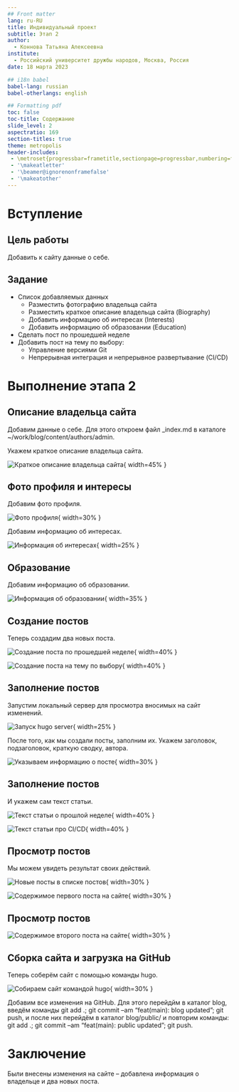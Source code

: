 ```yaml
---
## Front matter
lang: ru-RU
title: Индивидуальный проект
subtitle: Этап 2
author:
  - Коннова Татьяна Алексеевна
institute:
  - Российский университет дружбы народов, Москва, Россия
date: 18 марта 2023

## i18n babel
babel-lang: russian
babel-otherlangs: english

## Formatting pdf
toc: false
toc-title: Содержание
slide_level: 2
aspectratio: 169
section-titles: true
theme: metropolis
header-includes:
 - \metroset{progressbar=frametitle,sectionpage=progressbar,numbering=fraction}
 - '\makeatletter'
 - '\beamer@ignorenonframefalse'
 - '\makeatother'
---
```


# Вступление

## Цель работы

Добавить к сайту данные о себе.

## Задание

- Список добавляемых данных
    - Разместить фотографию владельца сайта
    - Разместить краткое описание владельца сайта (Biography)
    - Добавить информацию об интересах (Interests)
    - Добавить информацию об образовании (Education)
- Сделать пост по прошедшей неделе
- Добавить пост на тему по выбору:
    - Управление версиями Git
    - Непрерывная интеграция и непрерывное развертывание (CI/CD)

# Выполнение этапа 2

## Описание владельца сайта

Добавим данные о себе. Для этого откроем файл _index.md в каталоге ~/work/blog/content/authors/admin.

Укажем краткое описание владельца сайта.

![Краткое описание владельца сайта](image/1.png){ width=45% }

## Фото профиля и интересы

Добавим фото профиля.

![Фото профиля](image/2.png){ width=30% }

Добавим информацию об интересах.

![Информация об интересах](image/3.png){ width=25% }

## Образование

Добавим информацию об образовании.

![Информация об образовании](image/4.png){ width=35% }

## Создание постов

Теперь создадим два новых поста.

![Создание поста по прошедшей неделе](image/5.png){ width=40% }

![Создание поста на тему по выбору](image/6.png){ width=40% }

## Заполнение постов

Запустим локальный сервер для просмотра вносимых на сайт изменений.

![Запуск hugo server](image/7.png){ width=25% }

После того, как мы создали посты, заполним их. Укажем заголовок, подзаголовок, краткую сводку, автора.

![Указываем информацию о посте](image/8.png){ width=30% }

## Заполнение постов

И укажем сам текст статьи.

![Текст статьи о прошлой неделе](image/9.png){ width=40% }

![Текст статьи про CI/CD](image/10.png){ width=40% }

## Просмотр постов

Мы можем увидеть результат своих действий.

![Новые посты в списке постов](image/11.png){ width=30% }

![Содержимое первого поста на сайте](image/12.png){ width=30% }

## Просмотр постов

![Содержимое второго поста на сайте](image/13.png){ width=30% }

## Сборка сайта и загрузка на GitHub

Теперь соберём сайт с помощью команды hugo.

![Собираем сайт командой hugo](image/14.png){ width=30% }

Добавим все изменения на GitHub. Для этого перейдйм в каталог blog, введём команды git add .; git commit –am “feat(main): blog updated”; git push, и после них перейдём в каталог blog/public/ и повторим команды: git add .; git commit –am “feat(main): public updated”; git push.

# Заключение

Были внесены изменения на сайте – добавлена информация о владельце и два новых поста.

